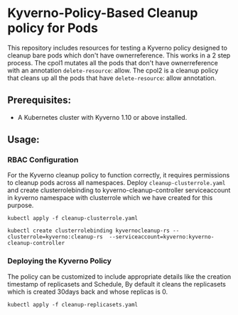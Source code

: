# Kyverno-Policy-Based Cleanup policy for Pods 
This repository includes resources for testing a Kyverno policy designed to cleanup bare pods which don't have ownerreference. This works in a 2 step process. The cpol1 mutates all the pods that don't have ownerreference with an annotation `delete-resource`: allow. The cpol2 is a cleanup policy that cleans up all the pods that have `delete-resource`: allow annotation. 

## Prerequisites:
- A Kubernetes cluster with Kyverno 1.10 or above installed. 

## Usage:

### RBAC Configuration
For the Kyverno cleanup policy to function correctly, it requires permissions to cleanup pods across all namespaces. Deploy `cleanup-clusterrole.yaml` and create clusterrolebinding to kyverno-cleanup-controller serviceaccount in kyverno namespace with clusterrole which we have created for this purpose.

```
kubectl apply -f cleanup-clusterrole.yaml
```
```
kubectl create clusterrolebinding kyvernocleanup-rs --clusterrole=kyverno:cleanup-rs  --serviceaccount=kyverno:kyverno-cleanup-controller
```

### Deploying the Kyverno Policy
The policy can be customized to include appropriate details like the creation timestamp of replicasets and Schedule, By default it cleans the replicasets which is created 30days back and whose replicas is 0. 
```
kubectl apply -f cleanup-replicasets.yaml
```

